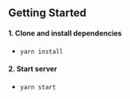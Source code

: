## Getting Started

#### 1. Clone and install dependencies

- `yarn install`

#### 2. Start server

- `yarn start`
